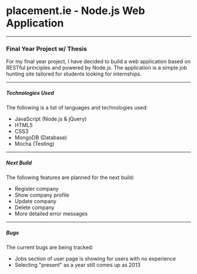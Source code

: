 # placement.ie - Node.js Web Application

---

### Final Year Project w/ Thesis

For my final year project, I have decided to build a web application based on RESTful principles
and powered by Node.js. The application is a simple job hunting site tailored for students
looking for internships.

- - -

##### Technologies Used

The following is a list of languages and technologies used:
* JavaScript (Node.js & jQuery)
* HTML5
* CSS3
* MongoDB (Database)
* Mocha (Testing)

- - -

##### Next Build

The following features are planned for the next build:
* Register company
* Show company profile
* Update company
* Delete company
* More detailed error messages

- - -

##### Bugs

The current bugs are being tracked:
* Jobs section of user page is showing for users with no experience
* Selecting "present" as a year still comes up as 2013